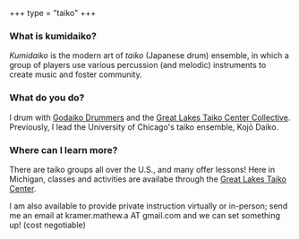+++
type = "taiko"
+++

### What is kumidaiko?

_Kumidaiko_ is the modern art of _taiko_ (Japanese drum) ensemble, in which a group of players use various percussion (and melodic) instruments to create music and foster community.

### What do you do?

I drum with [Godaiko Drummers](https://michigantaiko.net/performances) and the [Great Lakes Taiko Center Collective](https://michigantaiko.net). Previously, I lead the University of Chicago's taiko ensemble, Kojō Daiko.

### Where can I learn more?

There are taiko groups all over the U.S., and many offer lessons! Here in Michigan, classes and activities are availabe through the [Great Lakes Taiko Center](https://michigantaiko.net).

I am also available to provide private instruction virtually or in-person; send me an email at kramer.mathew.a AT gmail.com and we can set something up! (cost negotiable)
